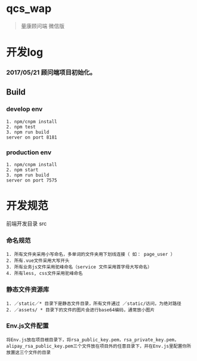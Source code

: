 # qcs_wap

> 量康顾问端 微信版
# 开发log 

### 2017/05/21 顾问端项目初始化。


## Build
### develop env
    1. npm/cnpm install
    2. npm test 
    3. npm run build 
    server on port 8181

### production env
    1. npm/cnpm install
    2. npm start 
    3. npm run build
    server on port 7575


# 开发规范
  前端开发目录 src  

### 命名规范
    1. 所有文件夹采用小写命名，多单词的文件夹用下划线连接（ 如： page_user ）
    2. 所有.vue文件采用大写开头
    3. 所有业务js文件采用驼峰命名（service 文件采用首字母大写命名）
    4. 所有less, css文件采用驼峰命名

### 静态文件资源库
    1. ／static／* 目录下是静态文件目录，所有文件通过 ／static/访问，为绝对路径
    2. ／assets/ * 目录下的文件的图片会进行base64编码，通常放小图片

### Env.js文件配置
    将Env.js放在项目根目录下，将rsa_public_key.pem，rsa_private_key.pem，alipay_rsa_public_key.pem三个文件放在项目外的任意目录下，并在Env.js里配置你所放置这三个文件的目录    


